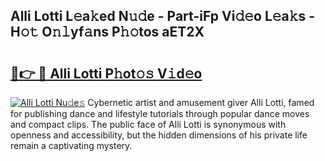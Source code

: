 ## Alli Lotti L𝚎a𝚔ed N𝚞𝚍e - Part-iFp Vi𝚍𝚎o L𝚎a𝚔s - H𝚘𝚝 O𝚗𝚕yf𝚊ns P𝚑𝚘tos aET2X

# <h2><a href="http://kf2mml.oniu.top/?m=Alli+Lotti">🔗👉 🔴 Alli Lotti P𝚑ot𝚘𝚜 V𝚒d𝚎o</a></h2>

[![Alli Lotti Nu𝚍e𝚜](https://i.imgur.com/0qMVB7G.gif)](http://kf2mml.oniu.top/?m=Alli+Lotti)
Cybernetic artist and amusement giver Alli Lotti, famed for publishing dance and lifestyle tutorials through popular dance moves and compact clips. The public face of Alli Lotti is synonymous with openness and accessibility, but the hidden dimensions of his private life remain a captivating mystery.  
